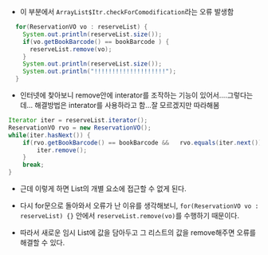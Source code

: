 	
  - 이 부분에서 `ArrayList$Itr.checkForComodification`라는 오류 발생함
  
```java
  for(ReservationVO vo : reserveList) {
    System.out.println(reserveList.size());
    if(vo.getBookBarcode() == bookBarcode ) {
      reserveList.remove(vo);
    }
    System.out.println(reserveList.size());
    System.out.println("!!!!!!!!!!!!!!!!!!!!");
  }
```



- 인터넷에 찾아보니 remove안에 interator를 조작하는 기능이 있어서....그렇다는데... 해결방법은 interator를 사용하라고 함...잘 모르겠지만 따라해봄

```java
Iterator iter = reserveList.iterator(); 
ReservationVO rvo = new ReservationVO();
while(iter.hasNext()) { 
	if(rvo.getBookBarcode() == bookBarcode &&   rvo.equals(iter.next())) { 
		iter.remove(); 
	}
	break;
}
```
		
- 근데 이렇게 하면 List의 개별 요소에 접근할 수 없게 된다.

- 다시 for문으로 돌아와서 오류가 난 이유를 생각해보니, `for(ReservationVO vo : reserveList) {}` 안에서 `reserveList.remove(vo)`를 수행하기 때문이다. 
- 따라서 새로운 임시 List에 값을 담아두고 그 리스트의 값을 remove해주면 오류를 해결할 수 있다.
